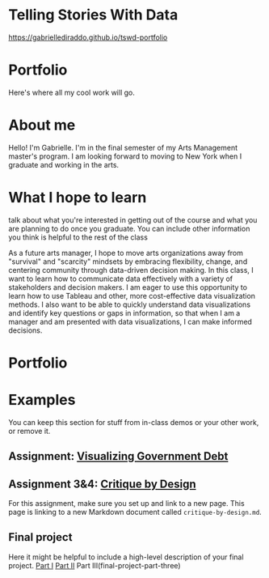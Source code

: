 # Telling Stories With Data

https://gabriellediraddo.github.io/tswd-portfolio


# Portfolio
Here's where all my cool work will go.

# About me
Hello! I'm Gabrielle. I'm in the final semester of my Arts Management master's program. I am looking forward to moving to New York when I graduate and working in the arts. 

# What I hope to learn
talk about what you're interested in getting out of the course and what you are planning to do once you graduate.  You can include other information you think is helpful to the rest of the class

As a future arts manager, I hope to move arts organizations away from "survival" and "scarcity" mindsets by embracing flexibility, change, and centering community through data-driven decision making. In this class, I want to learn how to communicate data effectively with a variety of stakeholders and decision makers. I am eager to use this opportunity to learn how to use Tableau and other, more cost-effective data visualization methods. I also want to be able to quickly understand data visualizations and identify key questions or gaps in information, so that when I am a manager and am presented with data visualizations, I can make informed decisions. 

# Portfolio

# Examples
You can keep this section for stuff from in-class demos or your other work, or remove it. 

## Assignment: [Visualizing Government Debt](visualizing-government-debt.md)

## Assignment 3&4: [Critique by Design](critique-by-design)
For this assignment, make sure you set up and link to a new page.  This page is linking to a new Markdown document called `critique-by-design.md`.  

## Final project
Here it might be helpful to include a high-level description of your final project. 
[Part I](final-project-part-one)
[Part II](final-project-part-two)
Part III(final-project-part-three)

